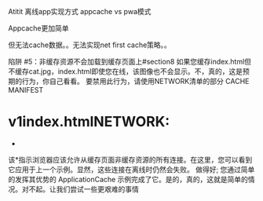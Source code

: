 Atitit 离线app实现方式  appcache vs pwa模式

Appcache更加简单

但无法cache数据。。无法实现net first cache策略。。

陷阱 #5：非缓存资源不会加载到缓存页面上#section8
如果您缓存index.html但不缓存cat.jpg，index.html即使您在线，该图像也不会显示。不，真的，这是预期的行为，你自己看看。
要禁用此行为，请使用NETWORK清单的部分
CACHE MANIFEST
# v1index.htmlNETWORK:
*
该*指示浏览器应该允许从缓存页面非缓存资源的所有连接。在这里，您可以看到它应用于上一个示例。显然，这些连接在离线时仍然会失败。
做得好; 您通过简单的发挥其优势的 ApplicationCache 示例完成了它。是的，真的，这就是简单的情况。对不起。让我们尝试一些更艰难的事情

